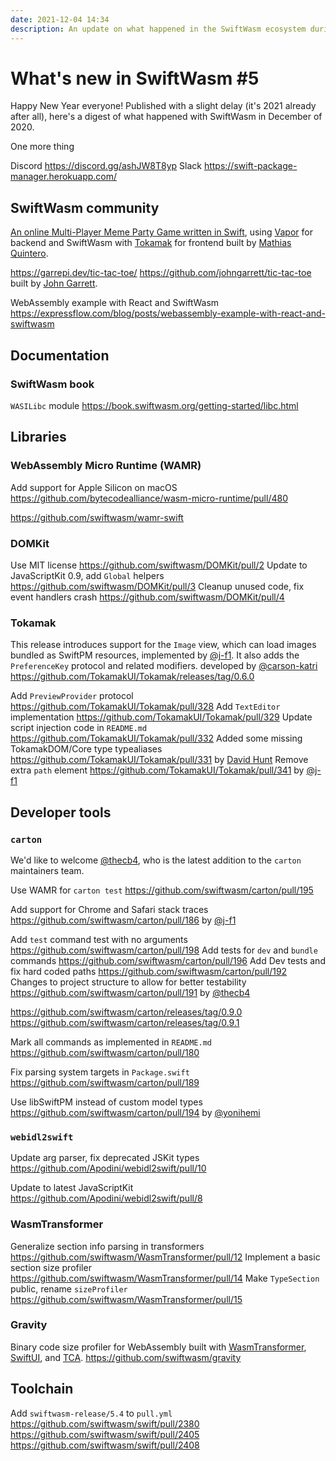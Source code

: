 ```yaml
---
date: 2021-12-04 14:34
description: An update on what happened in the SwiftWasm ecosystem during December 2020.
---
```

# What's new in SwiftWasm #5

Happy New Year everyone! Published with a slight delay (it's 2021 already after all), here's a
digest of what happened with SwiftWasm in December of 2020.

One more thing

Discord https://discord.gg/ashJW8T8yp Slack https://swift-package-manager.herokuapp.com/

## SwiftWasm community

[An online Multi-Player Meme Party Game written in Swift](https://github.com/nerdsupremacist/memes),
using [Vapor](https://vapor.codes/) for backend and SwiftWasm with
[Tokamak](https://tokamak.dev) for frontend built by [Mathias Quintero](https://github.com/nerdsupremacist).

https://garrepi.dev/tic-tac-toe/ https://github.com/johngarrett/tic-tac-toe built by [John Garrett](https://github.com/johngarrett).

WebAssembly example with React and SwiftWasm https://expressflow.com/blog/posts/webassembly-example-with-react-and-swiftwasm

## Documentation

### SwiftWasm book

`WASILibc` module https://book.swiftwasm.org/getting-started/libc.html

## Libraries

### WebAssembly Micro Runtime (WAMR)

Add support for Apple Silicon on macOS https://github.com/bytecodealliance/wasm-micro-runtime/pull/480

https://github.com/swiftwasm/wamr-swift

### DOMKit

Use MIT license https://github.com/swiftwasm/DOMKit/pull/2
Update to JavaScriptKit 0.9, add `Global` helpers https://github.com/swiftwasm/DOMKit/pull/3
Cleanup unused code, fix event handlers crash https://github.com/swiftwasm/DOMKit/pull/4

### Tokamak
This release introduces support for the `Image` view, which can load images bundled as SwiftPM resources,
implemented by [@j-f1](https://github.com/j-f1). It also adds the `PreferenceKey` protocol and related modifiers.
developed by [@carson-katri](https://github.com/carson-katri) https://github.com/TokamakUI/Tokamak/releases/tag/0.6.0

Add `PreviewProvider` protocol https://github.com/TokamakUI/Tokamak/pull/328
Add `TextEditor` implementation https://github.com/TokamakUI/Tokamak/pull/329
Update script injection code in `README.md` https://github.com/TokamakUI/Tokamak/pull/332
Added some missing TokamakDOM/Core type typealiases https://github.com/TokamakUI/Tokamak/pull/331 by [David Hunt](https://github.com/foscomputerservices)
Remove extra `path` element https://github.com/TokamakUI/Tokamak/pull/341 by [@j-f1](https://github.com/j-f1)

## Developer tools

### `carton`

We'd like to welcome [@thecb4](https://github.com/thecb4), who is the latest addition to the
`carton` maintainers team.

Use WAMR for `carton test` https://github.com/swiftwasm/carton/pull/195

Add support for Chrome and Safari stack traces https://github.com/swiftwasm/carton/pull/186 by [@j-f1](https://github.com/j-f1)

Add `test` command test with no arguments https://github.com/swiftwasm/carton/pull/198
Add tests for `dev` and `bundle` commands https://github.com/swiftwasm/carton/pull/196
Add Dev tests and fix hard coded paths https://github.com/swiftwasm/carton/pull/192
Changes to project structure to allow for better testability https://github.com/swiftwasm/carton/pull/191
by [@thecb4](https://github.com/thecb4)

https://github.com/swiftwasm/carton/releases/tag/0.9.0
https://github.com/swiftwasm/carton/releases/tag/0.9.1

Mark all commands as implemented in `README.md` https://github.com/swiftwasm/carton/pull/180

Fix parsing system targets in `Package.swift` https://github.com/swiftwasm/carton/pull/189

Use libSwiftPM instead of custom model types https://github.com/swiftwasm/carton/pull/194 by [@yonihemi](https://github.com/yonihemi)


### `webidl2swift`

Update arg parser, fix deprecated JSKit types https://github.com/Apodini/webidl2swift/pull/10

Update to latest JavaScriptKit https://github.com/Apodini/webidl2swift/pull/8

### WasmTransformer

Generalize section info parsing in transformers https://github.com/swiftwasm/WasmTransformer/pull/12
Implement a basic section size profiler https://github.com/swiftwasm/WasmTransformer/pull/14
Make `TypeSection` public, rename `sizeProfiler` https://github.com/swiftwasm/WasmTransformer/pull/15

### Gravity

Binary code size profiler for WebAssembly built with [WasmTransformer](https://github.com/swiftwasm/WasmTransformer), [SwiftUI](https://developer.apple.com/xcode/swiftui/), and [TCA](https://github.com/pointfreeco/swift-composable-architecture/). https://github.com/swiftwasm/gravity

## Toolchain

Add `swiftwasm-release/5.4` to `pull.yml` https://github.com/swiftwasm/swift/pull/2380
https://github.com/swiftwasm/swift/pull/2405
https://github.com/swiftwasm/swift/pull/2408
